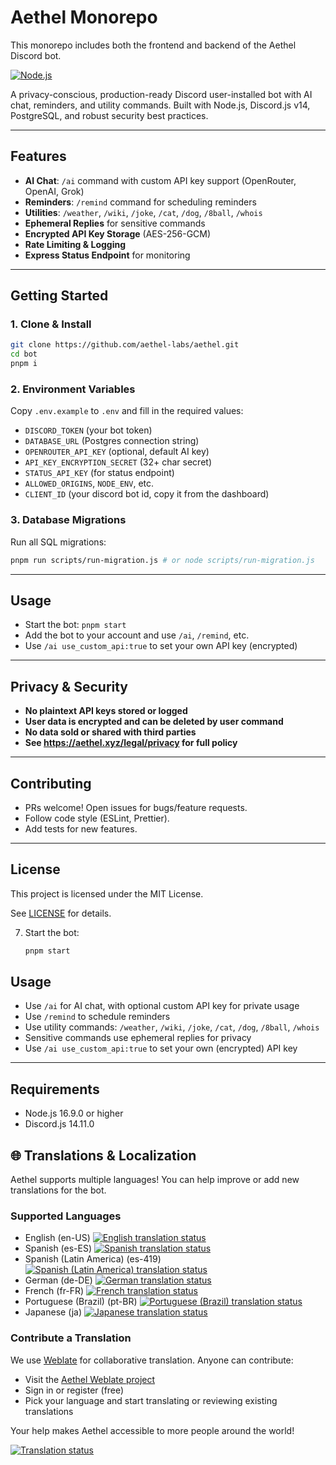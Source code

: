# Aethel Monorepo

This monorepo includes both the frontend and backend of the Aethel Discord bot.

[![Node.js](https://img.shields.io/badge/node-%3E=16.9.0-green?logo=node.js)](https://nodejs.org/)

A privacy-conscious, production-ready Discord user-installed bot with AI chat,
reminders, and utility commands. Built with Node.js, Discord.js v14, PostgreSQL,
and robust security best practices.

---

## Features

- **AI Chat**: `/ai` command with custom API key support (OpenRouter, OpenAI,
  Grok)
- **Reminders**: `/remind` command for scheduling reminders
- **Utilities**: `/weather`, `/wiki`, `/joke`, `/cat`, `/dog`, `/8ball`,
  `/whois`
- **Ephemeral Replies** for sensitive commands
- **Encrypted API Key Storage** (AES-256-GCM)
- **Rate Limiting & Logging**
- **Express Status Endpoint** for monitoring

---

## Getting Started

### 1. Clone & Install

```sh
git clone https://github.com/aethel-labs/aethel.git
cd bot
pnpm i
```

### 2. Environment Variables

Copy `.env.example` to `.env` and fill in the required values:

- `DISCORD_TOKEN` (your bot token)
- `DATABASE_URL` (Postgres connection string)
- `OPENROUTER_API_KEY` (optional, default AI key)
- `API_KEY_ENCRYPTION_SECRET` (32+ char secret)
- `STATUS_API_KEY` (for status endpoint)
- `ALLOWED_ORIGINS`, `NODE_ENV`, etc.
- `CLIENT_ID` (your discord bot id, copy it from the dashboard)

### 3. Database Migrations

Run all SQL migrations:

```sh
pnpm run scripts/run-migration.js # or node scripts/run-migration.js
```

---

## Usage

- Start the bot: `pnpm start`
- Add the bot to your account and use `/ai`, `/remind`, etc.
- Use `/ai use_custom_api:true` to set your own API key (encrypted)

---

## Privacy & Security

- **No plaintext API keys stored or logged**
- **User data is encrypted and can be deleted by user command**
- **No data sold or shared with third parties**
- **See https://aethel.xyz/legal/privacy for full policy**

---

## Contributing

- PRs welcome! Open issues for bugs/feature requests.
- Follow code style (ESLint, Prettier).
- Add tests for new features.

---

## License

This project is licensed under the MIT License.

See [LICENSE](LICENSE) for details.

7. Start the bot:
   ```bash
   pnpm start
   ```

## Usage

- Use `/ai` for AI chat, with optional custom API key for private usage
- Use `/remind` to schedule reminders
- Use utility commands: `/weather`, `/wiki`, `/joke`, `/cat`, `/dog`, `/8ball`,
  `/whois`
- Sensitive commands use ephemeral replies for privacy
- Use `/ai use_custom_api:true` to set your own (encrypted) API key

---

## Requirements

- Node.js 16.9.0 or higher
- Discord.js 14.11.0

## 🌐 Translations & Localization

Aethel supports multiple languages! You can help improve or add new translations
for the bot.

### Supported Languages

- English (en-US) <a href="http://translate.aethel.xyz/engage/aethel/en/">
  <img src="http://translate.aethel.xyz/widgets/aethel/en/svg-badge.svg" alt="English translation status" />
  </a>
- Spanish (es-ES) <a href="http://translate.aethel.xyz/engage/aethel/es/">
  <img src="http://translate.aethel.xyz/widgets/aethel/es/svg-badge.svg" alt="Spanish translation status" />
  </a>
- Spanish (Latin America) (es-419)
  <a href="http://translate.aethel.xyz/engage/aethel/es_419/">
  <img src="http://translate.aethel.xyz/widgets/aethel/es_419/svg-badge.svg" alt="Spanish (Latin America) translation status" />
  </a>
- German (de-DE) <a href="http://translate.aethel.xyz/engage/aethel/de/">
  <img src="http://translate.aethel.xyz/widgets/aethel/de/svg-badge.svg" alt="German translation status" />
  </a>
- French (fr-FR) <a href="http://translate.aethel.xyz/engage/aethel/fr/">
  <img src="http://translate.aethel.xyz/widgets/aethel/fr/svg-badge.svg" alt="French translation status" />
  </a>
- Portuguese (Brazil) (pt-BR)
  <a href="http://translate.aethel.xyz/engage/aethel/pt_BR/">
  <img src="http://translate.aethel.xyz/widgets/aethel/pt_BR/svg-badge.svg" alt="Portuguese (Brazil) translation status" />
  </a>
- Japanese (ja) <a href="http://translate.aethel.xyz/engage/aethel/ja/">
  <img src="http://translate.aethel.xyz/widgets/aethel/ja/svg-badge.svg" alt="Japanese translation status" />
  </a>

### Contribute a Translation

We use [Weblate](https://translate.aethel.xyz/projects/aethel/) for
collaborative translation. Anyone can contribute:

- Visit the
  [Aethel Weblate project](https://translate.aethel.xyz/projects/aethel/)
- Sign in or register (free)
- Pick your language and start translating or reviewing existing translations

Your help makes Aethel accessible to more people around the world!

<a href="http://translate.aethel.xyz/engage/aethel/">
  <img src="http://translate.aethel.xyz/widget/aethel/svg-badge.svg" alt="Translation status" />
</a>

